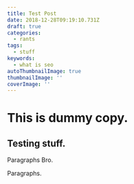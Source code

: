 ```yaml
---
title: Test Post
date: 2018-12-28T09:19:10.731Z
draft: true
categories:
  - rants
tags:
  - stuff
keywords:
  - what is seo
autoThumbnailImage: true
thumbnailImage: ''
coverImage: ''
---
```

# This is dummy copy. 

## Testing stuff.

Paragraphs Bro.

Paragraphs.
